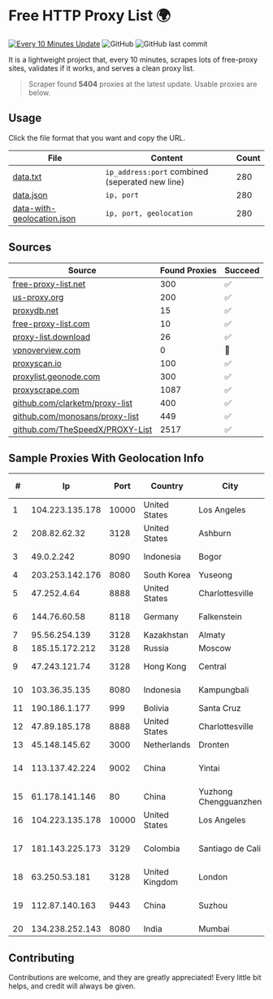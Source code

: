 
# Free HTTP Proxy List 🌍

[![Every 10 Minutes Update](https://github.com/mertguvencli/http-proxy-list/actions/workflows/main.yml/badge.svg?branch=main)](https://github.com/mertguvencli/http-proxy-list/actions/workflows/main.yml)
![GitHub](https://img.shields.io/github/license/mertguvencli/http-proxy-list)
![GitHub last commit](https://img.shields.io/github/last-commit/mertguvencli/http-proxy-list)

It is a lightweight project that, every 10 minutes, scrapes lots of free-proxy sites, validates if it works, and serves a clean proxy list.


> Scraper found **5404** proxies at the latest update. Usable proxies are below.

## Usage

Click the file format that you want and copy the URL.


|File|Content|Count|
|----|-------|-----|
|[data.txt](https://raw.githubusercontent.com/mertguvencli/http-proxy-list/main/proxy-list/data.txt)|`ip_address:port` combined (seperated new line)|280|
|[data.json](https://raw.githubusercontent.com/mertguvencli/http-proxy-list/main/proxy-list/data.json)|`ip, port`|280|
|[data-with-geolocation.json](https://raw.githubusercontent.com/mertguvencli/http-proxy-list/main/proxy-list/data-with-geolocation.json)|`ip, port, geolocation`|280|

## Sources

|Source|Found Proxies|Succeed|
|------|-------------|-------|
|[free-proxy-list.net](https://free-proxy-list.net)|300|✅|
|[us-proxy.org](https://www.us-proxy.org)|200|✅|
|[proxydb.net](http://proxydb.net)|15|✅|
|[free-proxy-list.com](https://free-proxy-list.com/?page=&port=&type%5B%5D=http&type%5B%5D=https&up_time=0&search=Search)|10|✅|
|[proxy-list.download](https://www.proxy-list.download/HTTP)|26|✅|
|[vpnoverview.com](https://vpnoverview.com/privacy/anonymous-browsing/free-proxy-servers)|0|🚫|
|[proxyscan.io](https://www.proxyscan.io)|100|✅|
|[proxylist.geonode.com](https://proxylist.geonode.com/api/proxy-list?limit=300&page=1&sort_by=lastChecked&sort_type=desc&protocols=http,https)|300|✅|
|[proxyscrape.com](https://api.proxyscrape.com/v2/?request=displayproxies&protocol=http&timeout=10000&country=all&ssl=all&anonymity=all)|1087|✅|
|[github.com/clarketm/proxy-list](https://raw.githubusercontent.com/clarketm/proxy-list/master/proxy-list-raw.txt)|400|✅|
|[github.com/monosans/proxy-list](https://raw.githubusercontent.com/monosans/proxy-list/main/proxies/http.txt)|449|✅|
|[github.com/TheSpeedX/PROXY-List](https://raw.githubusercontent.com/TheSpeedX/PROXY-List/master/http.txt)|2517|✅|


## Sample Proxies With Geolocation Info

|#|Ip|Port|Country|City|Internet Service Provider|
|-|--|----|-------|----|-------------------------|
|1|104.223.135.178|10000|United States|Los Angeles|LayerHost|
|2|208.82.62.32|3128|United States|Ashburn|Bernardi Sounds|
|3|49.0.2.242|8090|Indonesia|Bogor|PT Usaha Adi Sanggoro|
|4|203.253.142.176|8080|South Korea|Yuseong|KISTI|
|5|47.252.4.64|8888|United States|Charlottesville|Alibaba.com LLC|
|6|144.76.60.58|8118|Germany|Falkenstein|Hetzner Online GmbH|
|7|95.56.254.139|3128|Kazakhstan|Almaty|JSC Kazakhtelecom|
|8|185.15.172.212|3128|Russia|Moscow|SafeData LLC|
|9|47.243.121.74|3128|Hong Kong|Central|Alibaba (US) Technology Co., Ltd.|
|10|103.36.35.135|8080|Indonesia|Kampungbali|PT Mora Telematika Indonesia|
|11|190.186.1.177|999|Bolivia|Santa Cruz|Cotas Ltda.|
|12|47.89.185.178|8888|United States|Charlottesville|Alibaba.com LLC|
|13|45.148.145.62|3000|Netherlands|Dronten|Serverius|
|14|113.137.42.224|9002|China|Yintai|CHINANET SHAANXI province Cloud Base network|
|15|61.178.141.146|80|China|Yuzhong Chengguanzhen|Chinanet|
|16|104.223.135.178|10000|United States|Los Angeles|LayerHost|
|17|181.143.225.173|3129|Colombia|Santiago de Cali|EPM Telecomunicaciones S.A. E.S.P.|
|18|63.250.53.181|3128|United Kingdom|London|HIVELOCITY, Inc.|
|19|112.87.140.163|9443|China|Suzhou|China Unicom CHINA169 Jiangsu Province Network|
|20|134.238.252.143|8080|India|Mumbai|Google LLC|



## Contributing

Contributions are welcome, and they are greatly appreciated! Every
little bit helps, and credit will always be given.

